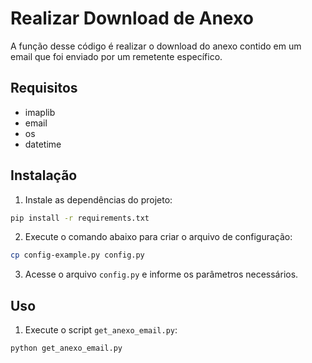 # Realizar Download de Anexo

A função desse código é realizar o download do anexo contido em um email que foi enviado por um remetente específico.

## Requisitos

- imaplib
- email
- os
- datetime

## Instalação

1. Instale as dependências do projeto:
```bash
pip install -r requirements.txt
```

2. Execute o comando abaixo para criar o arquivo de configuração:
```bash
cp config-example.py config.py
```

3. Acesse o arquivo `config.py` e informe os parâmetros necessários.

## Uso

1. Execute o script `get_anexo_email.py`:
```bash
python get_anexo_email.py
```